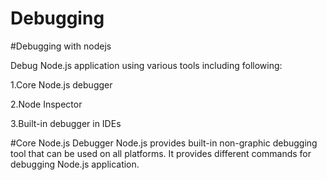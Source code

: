 # Debugging
#Debugging with nodejs

Debug Node.js application using various tools including following:

1.Core Node.js debugger

2.Node Inspector

3.Built-in debugger in IDEs

#Core Node.js Debugger
Node.js provides built-in non-graphic debugging tool that can be used on all platforms. 
It provides different commands for debugging Node.js application.
